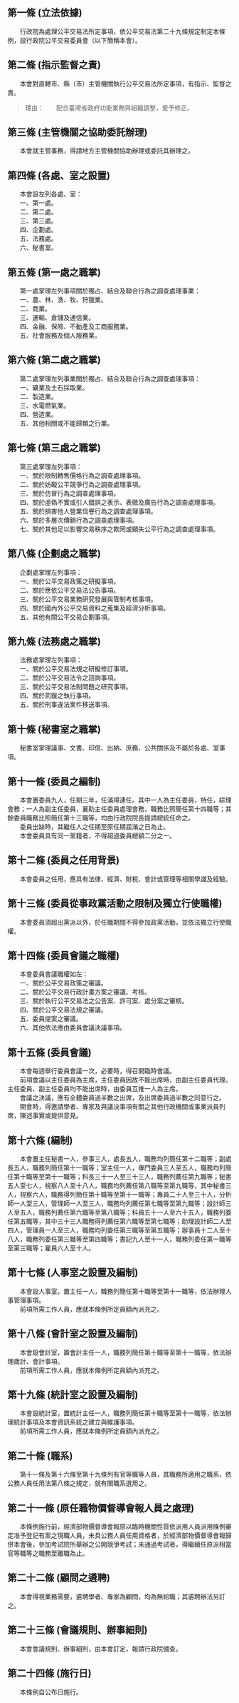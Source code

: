 第一條 (立法依據)
-----------------
　　行政院為處理公平交易法所定事項，依公平交易法第二十九條規定制定本條例，設行政院公平交易委員會（以下簡稱本會）。  


第二條 (指示監督之責)
---------------------
　　本會對直轄市、縣（市）主管機關執行公平交易法所定事項，有指示、監督之責。  
> 理由：　　配合臺灣省政府功能業務與組織調整，爰予修正。



第三條 (主管機關之協助委託辦理)
-------------------------------
　　本會就主管事務，得請地方主管機關協助辦理或委託其辦理之。  


第四條 (各處、室之設置)
-----------------------
　　本會設左列各處、室：  
　　一、第一處。  
　　二、第二處。  
　　三、第三處。  
　　四、企劃處。  
　　五、法務處。  
　　六、秘書室。  


第五條 (第一處之職掌)
---------------------
　　第一處掌理左列事項關於獨占、結合及聯合行為之調查處理事業：  
　　一、農、林、漁、牧、狩獵業。  
　　二、商業。  
　　三、運輸、倉儲及通信業。  
　　四、金融、保險、不動產及工商服務業。  
　　五、社會服務及個人服務業。  


第六條 (第二處之職掌)
---------------------
　　第二處掌理左列事業關於獨占、結合及聯合行為之調查處理事項：  
　　一、礦業及土石採取業。  
　　二、製造業。  
　　三、水電燃氣業。  
　　四、營造業。  
　　五、其他相關或不能歸類之行業。  


第七條 (第三處之職掌)
---------------------
　　第三處掌理左列事項：  
　　一、關於限制轉售價格行為之調查處理事項。  
　　二、關於妨礙公平競爭行為之調查處理事項。  
　　三、關於仿冒行為之調查處理事項。  
　　四、關於虛偽不實或引人錯誤之表示、表徵及廣告行為之調查處理事項。  
　　五、關於損害他人營業信譽行為之調查處理事項。  
　　六、關於多層次傳銷行為之調查處理事項。  
　　七、關於其他足以影響交易秩序之欺罔或顯失公平行為之調查處理事項。  


第八條 (企劃處之職掌)
---------------------
　　企劃處掌理左列事項：  
　　一、關於公平交易政策之研擬事項。  
　　二、關於應依公平交易法公告事項。  
　　三、關於公平交易業務研究發展與管制考核事項。  
　　四、關於國內外公平交易資料之蒐集及經濟分析事項。  
　　五、其他有關公平交易企劃事項。  


第九條 (法務處之職掌)
---------------------
　　法務處掌理左列事項：  
　　一、關於公平交易法規之研擬修訂事項。  
　　二、關於公平交易法令之諮詢事項。  
　　三、關於公平交易法制問題之研究事項。  
　　四、關於罰鍰之執行事項。  
　　五、關於刑事違法案件移送事項。  


第十條 (秘書室之職掌)
---------------------
　　秘書室掌理議事、文書、印信、出納、庶務、公共關係及不屬於各處、室事項。  


第十一條 (委員之編制)
---------------------
　　本會置委員九人，任期三年，任滿得連任。其中一人為主任委員，特任，綜理會務；一人為副主任委員，襄助主任委員處理會務，職務比照簡任第十四職等；其餘委員職務比照簡任第十三職等，均由行政院院長提請總統任命之。  
　　委員出缺時，其繼任人之任期至原任期屆滿之日為止。  
　　本會委員具有同一黨籍者，不得超過委員總額二分之一。  


第十二條 (委員之任用背景)
-------------------------
　　本會委員之任用，應具有法律、經濟、財稅、會計或管理等相關學識及經驗。  


第十三條 (委員從事政黨活動之限制及獨立行使職權)
-----------------------------------------------
　　本會委員須超出黨派以外，於任職期間不得參加政黨活動，並依法獨立行使職權。  


第十四條 (委員會議之職權)
-------------------------
　　本會委員會議職權如左：  
　　一、關於公平交易政策之審議。  
　　二、關於公平交易行政計畫方案之審議、考核。  
　　三、關於執行公平交易法之公告案、許可案、處分案之審核。  
　　四、關於公平交易法規之審議。  
　　五、委員提案之審議。  
　　六、其他依法應由委員會議決議事項。  


第十五條 (委員會議)
-------------------
　　本會每週舉行委員會議一次，必要時，得召開臨時會議。  
　　前項會議以主任委員為主席，主任委員因故不能出席時，由副主任委員代理。主任委員、副主任委員均不能出席時，由委員互推一人為主席。  
　　會議之決議，應有全體委員過半數之出席，及出席委員過半數之同意行之。  
　　開會時，得邀請學者、專家及與議決事項有關之其他行政機關或事業派員列席，陳述事實或提供意見。  


第十六條 (編制)
---------------
　　本會置主任秘書一人，參事三人，處長五人，職務均列簡任第十二職等；副處長五人，職務列簡任第十一職等；室主任一人，專門委員三人至五人，職務均列簡任第十職等至第十一職等；科長三十一人至三十三人，職務列薦任第九職等；秘書五人至七人，視察八人至十八人，職務均列薦任第八職等至第九職等，其中秘書三人，視察六人，職務得列簡任第十職等至第十一職等；專員二十人至三十人，分析師一人至三人，管理師一人至三人，職務均列薦任第七職等至第九職等；設計師三人至五人，職務列薦任第六職等至第八職等；科員五十一人至六十五人，職務列委任第五職等，其中三十三人職務得列薦任第六職等至第七職等；助理設計師二人至四人，管理員一人至三人，職務均列委任第三職等至第五職等；辦事員十二人至十八人，職務列委任第三職等至第四職等；書記九人至十一人，職務列委任第一職等至第三職等；雇員六人至十人。  


第十七條 (人事室之設置及編制)
-----------------------------
　　本會設人事室，置主任一人，職務列簡任第十職等至第十一職等，依法辦理人事管理事項。  
　　前項所需工作人員，應就本條例所定員額內派充之。  


第十八條 (會計室之設置及編制)
-----------------------------
　　本會設會計室，置會計主任一人，職務列簡任第十職等至第十一職等，依法辦理歲計、會計事項。  
　　前項所需工作人員，應就本條例所定員額內派充之。  


第十九條 (統計室之設置及編制)
-----------------------------
　　本會設統計室，置統計主任一人，職務列簡任第十職等至第十一職等，依法辦理統計事項及本會資訊系統之建立與維護事項。  
　　前項所需工作人員，應就本條例所定員額內派充之。  


第二十條 (職系)
---------------
　　第十一條及第十六條至第十九條列有官等職等人員，其職務所適用之職系，依公務人員任用法第八條之規定，就有關職系選用之。  


第二十一條 (原任職物價督導會報人員之處理)
-----------------------------------------
　　本條例施行前，經濟部物價督導會報原以臨時機關性質依派用人員派用條例審定准予登記有案之現職人員，未具公務人員任用資格者，於經濟部物價督導會報歸併本會後，參加考試院所舉辦之公開競爭考試；未通過考試者，得繼續任原派相當官等職等之職務至離職為止。  


第二十二條 (顧問之遴聘)
-----------------------
　　本會得視業務需要，遴聘學者、專家為顧問，均為無給職；其遴聘辦法另訂之。  


第二十三條 (會議規則、辦事細則)
-------------------------------
　　本會會議規則、辦事細則，由本會訂定，報請行政院備查。  


第二十四條 (施行日)
-------------------
　　本條例自公布日施行。